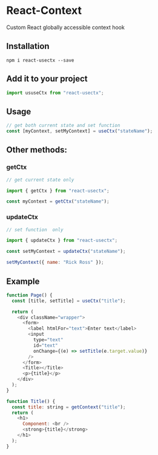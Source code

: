 # React-Context

Custom React globally accessible context hook

## Installation

```
npm i react-usectx --save
```

## Add it to your project

```js
import ususeCtx from "react-usectx";
```

## Usage

```js
// get both current state and set function
const [myContext, setMyContext] = useCtx("stateName");
```

## Other methods:

### getCtx

```js
// get current state only

import { getCtx } from "react-usectx";

const myContext = getCtx("stateName");
```

### updateCtx

```js
// set function  only

import { updateCtx } from "react-usectx";

const setMyContext = updateCtx("stateName");

setMyContext({ name: "Rick Ross" });
```

## Example

```js
function Page() {
  const [title, setTitle] = useCtx("title");

  return (
    <div className="wrapper">
      <form>
        <label htmlFor="text">Enter text</label>
        <input
          type="text"
          id="text"
          onChange={(e) => setTitle(e.target.value)}
        />
      </form>
      <Title></Title>
      <p>{title}</p>
    </div>
  );
}

function Title() {
  const title: string = getContext("title");
  return (
    <h1>
      Component: <br />
      <strong>{title}</strong>
    </h1>
  );
}
```
